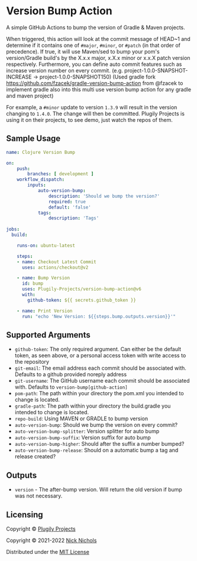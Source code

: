 # Version Bump Action

A simple GitHub Actions to bump the version of Gradle & Maven projects.

When triggered, this action will look at the commit message of HEAD~1 and determine if it contains one of `#major`, `#minor`, or `#patch` (in that order of precedence).
If true, it will use Maven/sed to bump your pom's version/Gradle build's by the X.x.x major, x.X.x minor or x.x.X patch version respectively.
Furthermore, you can define auto commit features such as increase version number on every commit. (e.g. project-1.0.0-SNAPSHOT-INCREASE -> project-1.0.0-SNAPSHOT150)
(Used gradle fork https://github.com/fzacek/gradle-version-bump-action from @fzacek to implement gradle also into this multi use version bump action for any gradle and maven project)


For example, a `#minor` update to version `1.3.9` will result in the version changing to `1.4.0`.
The change will then be committed. Plugily Projects is using it on their projects, to see demo, just watch the repos of them. 

## Sample Usage

```yaml
name: Clojure Version Bump

on:
    push:
        branches: [ development ]
    workflow_dispatch:
        inputs:
            auto-version-bump:
                description: 'Should we bump the version?'
                required: true
                default: 'false'
            tags:
                description: 'Tags'
                
jobs:
  build:

    runs-on: ubuntu-latest

    steps:
    - name: Checkout Latest Commit
      uses: actions/checkout@v2

    - name: Bump Version
      id: bump
      uses: Plugily-Projects/version-bump-action@v6
      with:
        github-token: ${{ secrets.github_token }}

    - name: Print Version
      run: "echo 'New Version: ${{steps.bump.outputs.version}}'"
```

## Supported Arguments

* `github-token`: The only required argument. Can either be the default token, as seen above, or a personal access token with write access to the repository
* `git-email`: The email address each commit should be associated with. Defaults to a github provided noreply address
* `git-username`: The GitHub username each commit should be associated with. Defaults to `version-bump[github-action]`
* `pom-path`: The path within your directory the pom.xml you intended to change is located.
* `gradle-path`: The path within your directory the build.gradle you intended to change is located.
* `repo-build`: Using MAVEN or GRADLE to bump version
* `auto-version-bump`: Should we bump the version on every commit?
* `auto-version-bump-splitter`: Version splitter for auto bump
* `auto-version-bump-suffix`: Version suffix for auto bump
* `auto-version-bump-higher`: Should after the suffix a number bumped?
* `auto-version-bump-release`: Should on a automatic bump a tag and release created?

## Outputs

* `version` - The after-bump version. Will return the old version if bump was not necessary.

## Licensing

Copyright © [Plugily Projects](https://plugily.xyz)

Copyright © 2021-2022 [Nick Nichols](https://nnichols.github.io/)

Distributed under the [MIT License](https://github.com/nnichols/maven-version-bump-action/blob/master/LICENSE)
